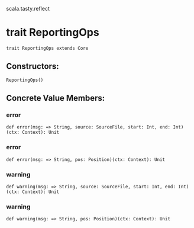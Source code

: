 scala.tasty.reflect
# trait ReportingOps

<pre><code class="language-scala" >trait ReportingOps extends Core</pre></code>
## Constructors:
<pre><code class="language-scala" >ReportingOps()</pre></code>

## Concrete Value Members:
### error
<pre><code class="language-scala" >def error(msg: => String, source: SourceFile, start: Int, end: Int)(ctx: Context): Unit</pre></code>

### error
<pre><code class="language-scala" >def error(msg: => String, pos: Position)(ctx: Context): Unit</pre></code>

### warning
<pre><code class="language-scala" >def warning(msg: => String, source: SourceFile, start: Int, end: Int)(ctx: Context): Unit</pre></code>

### warning
<pre><code class="language-scala" >def warning(msg: => String, pos: Position)(ctx: Context): Unit</pre></code>

